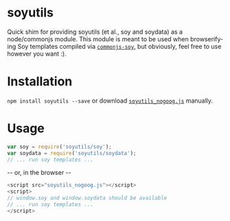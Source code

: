 # soyutils
Quick shim for providing soyutils (et al., soy and soydata) as a node/commonjs module. This module is meant to be used when browserify-ing Soy templates compiled via [`commonjs-soy`](http://github.com/mattpowell/commonjs-soy), but obviously, feel free to use however you want :).

Installation
===
`npm install soyutils --save` or download [`soyutils_nogoog.js`](raw/master/soyutils_nogoog.js) manually.

Usage
===
```js
var soy = require('soyutils/soy');
var soydata = require('soyutils/soydata');
// ... run soy templates ...
```
-- or, in the browser --
```js
<script src="soyutils_nogoog.js"></script>
<script>
// window.soy and window.soydata should be available
// ... run soy templates ...
</script>
```